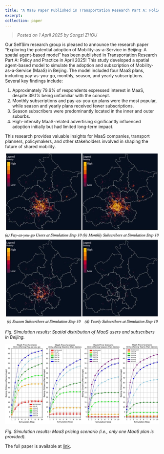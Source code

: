 ```yaml
---
title: "A MaaS Paper Published in Transportation Research Part A: Policy and Practice"
excerpt: 
collection: paper
---
```

> _Posted on 1 April 2025 by Songzi ZHOU_

Our SelfSim research group is pleased to announce the research paper “Exploring the potential adoption of Mobility-as-a-Service in Beijing: A spatial agent-based model” has been published in Transportation Research Part A: Policy and Practice in April 2025! This study developed a spatial agent-based model to simulate the adoption and subscription of Mobility-as-a-Service (MaaS) in Beijing. The model included four MaaS plans, including pay-as-you-go, monthly, season, and yearly subscriptions. Several key findings include:
1. Approximately 79.6% of respondents expressed interest in MaaS, despite 39.1% being unfamiliar with the concept.
2. Monthly subscriptions and pay-as-you-go plans were the most popular, while season and yearly plans received fewer subscriptions.
3. Season subscribers were predominantly located in the inner and outer suburbs.
4. High-intensity MaaS-related advertising significantly influenced adoption initially but had limited long-term impact.

This research provides valuable insights for MaaS companies, transport planners, policymakers, and other stakeholders involved in shaping the future of shared mobility.

<img src="/images/news-5-1.jpg" alt="Spatial distribution" width="600"/>

*Fig. Simulation results: Spatial distribution of MaaS users and subscribers in Beijing.*

<img src="/images/news-5-2.jpg" alt="MaaS pricing scenario" width="600"/>

*Fig. Simulation results: MaaS pricing scenario (i.e., only one MaaS plan is provided).*


The full paper is available at [link](https://doi.org/10.1016/j.tra.2025.104430).
